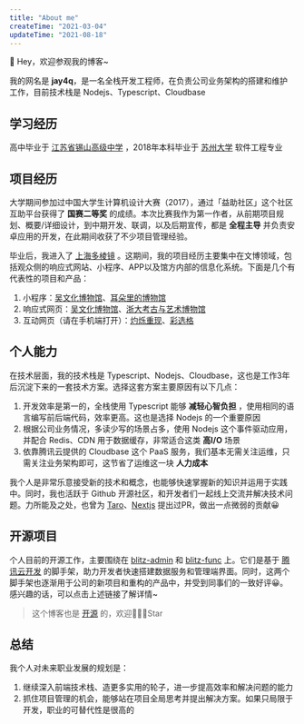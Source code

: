 ```yaml
---
title: "About me"
createTime: "2021-03-04"
updateTime: "2021-08-18"
---
```


👋 Hey，欢迎参观我的博客~

我的网名是 **jay4q**，是一名全栈开发工程师，在负责公司业务架构的搭建和维护工作，目前技术栈是 Nodejs、Typescript、Cloudbase

## 学习经历

高中毕业于 [江苏省锡山高级中学](http://www.jxshs.cn/) ，2018年本科毕业于 [苏州大学](http://www.suda.edu.cn/) 软件工程专业

## 项目经历

大学期间参加过中国大学生计算机设计大赛（2017），通过「益助社区」这个社区互助平台获得了 **国赛二等奖** 的成绩。本次比赛我作为第一作者，从前期项目规划、概要/详细设计，到中期开发、联调，以及后期宣传，都是 **全程主导** 并负责安卓应用的开发，在此期间收获了不少项目管理经验。

毕业后，我进入了 [上海多棱镜](https://www.3lengjing.com/) 。这期间，我的项目经历主要集中在文博领域，包括观众侧的响应式网站、小程序、APP以及馆方内部的信息化系统。下面是几个有代表性的项目和产品：

1. 小程序：[吴文化博物馆](weixin://dl/business/?t=Sg1vnJGqgjv)、[耳朵里的博物馆](weixin://dl/business/?t=6TGEiN2CPQh)
2. 响应式网页：[吴文化博物馆](https://www.wuzhongmuseum.com/)、[浙大考古与艺术博物馆](https://zjumaa.zju.edu.cn/home)
3. 互动网页（请在手机端打开）：[灼烁重现](https://wm.kzl.la/shm/zscx/)、[彩选格](https://spa.museshow.cn/jsjy-cxg/)

## 个人能力

在技术层面，我的技术栈是 Typescript、Nodejs、Cloudbase，这也是工作3年后沉淀下来的一套技术方案。选择这套方案主要原因有以下几点：

1. 开发效率是第一的，全栈使用 Typescript 能够 **减轻心智负担** ，使用相同的语言编写前后端代码，效率更高。这也是选择 Nodejs 的一个重要原因
2. 根据公司业务情况，多读少写的场景占多，使用 Nodejs 这个事件驱动应用，并配合 Redis、CDN 用于数据缓存，非常适合这类 **高I/O** 场景
3. 依靠腾讯云提供的 Cloudbase 这个 PaaS 服务，我们基本无需关注运维，只需关注业务架构即可，这节省了运维这一块 **人力成本**

我个人是非常乐意接受新的技术和概念，也能够快速掌握新的知识并运用于实践中。同时，我也活跃于 Github 开源社区，和开发者们一起线上交流并解决技术问题。力所能及之处，也曾为 [Taro](https://github.com/NervJS/taro)、[Nextjs](http://nextjs.com/) 提出过PR，做出一点微弱的贡献😀

## 开源项目

个人目前的开源工作，主要围绕在 [blitz-admin](https://github.com/jay4q/blitz-admin) 和 [blitz-func](https://github.com/jay4q/blitz-func) 上。它们是基于 [腾讯云开发](https://www.cloudbase.net/) 的脚手架，助力开发者快速搭建数据服务和管理端界面。同时，这两个脚手架也逐渐用于公司的新项目和重构的产品中，并受到同事们的一致好评😀。感兴趣的话，可以点击上述链接了解详情~

> 这个博客也是 [开源](https://github.com/jay4q/blog) 的，欢迎🌟🌟🌟Star

## 总结

我个人对未来职业发展的规划是：

1. 继续深入前端技术栈、造更多实用的轮子，进一步提高效率和解决问题的能力
2. 抓住项目管理的机会，能够站在项目全局思考并提出解决方案。如果只局限于开发，职业的可替代性是很高的
